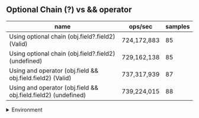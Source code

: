 ## Optional Chain (?) vs && operator

|name|ops/sec|samples|
|-|-|-|
|Using optional chain (obj.field?.field2) (Valid)|724,172,883|85|
|Using optional chain (obj.field?.field2) (undefined)|729,162,138|85|
|Using and operator (obj.field && obj.field.field2) (Valid)|737,317,939|87|
|Using and operator (obj.field && obj.field.field2) (undefined)|739,224,015|88|


<details>
<summary>Environment</summary>

* __Machine:__ linux x64 | 2 vCPUs | 6.8GB Mem
* __Run:__ Sat Oct 21 2023 13:05:46 GMT+0000 (Coordinated Universal Time)
</details>

<!--
{"environment":{"platform":"linux","arch":"x64","cpus":2,"totalMemory":6.7597503662109375},"benchmarks":[{"name":"Using optional chain (obj.field?.field2) (Valid)","opsSec":724172882.5056313,"samples":7},{"name":"Using optional chain (obj.field?.field2) (undefined)","opsSec":729162138.1993675,"samples":7},{"name":"Using and operator (obj.field && obj.field.field2) (Valid)","opsSec":737317939.4271761,"samples":6},{"name":"Using and operator (obj.field && obj.field.field2) (undefined)","opsSec":739224015.4928056,"samples":6}]}-->
